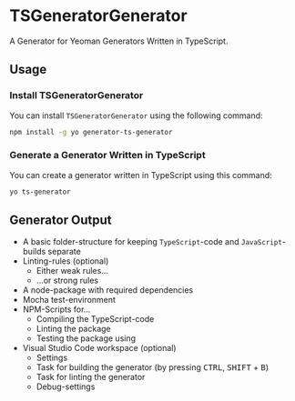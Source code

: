 # TSGeneratorGenerator
A Generator for Yeoman Generators Written in TypeScript.

## Usage
### Install TSGeneratorGenerator
You can install `TSGeneratorGenerator` using the following command:

```bash
npm install -g yo generator-ts-generator
```

### Generate a Generator Written in TypeScript
You can create a generator written in TypeScript using this command:

```bash
yo ts-generator
```

## Generator Output
  - A basic folder-structure for keeping `TypeScript`-code and `JavaScript`-builds separate
  - Linting-rules (optional)
    - Either weak rules...
    - ...or strong rules
  - A node-package with required dependencies
  - Mocha test-environment
  - NPM-Scripts for...
    - Compiling the TypeScript-code
    - Linting the package
    - Testing the package using
 - Visual Studio Code workspace (optional)
    - Settings
    - Task for building the generator (by pressing <kbd>CTRL</kbd>, <kbd>SHIFT</kbd> + <kbd>B</kbd>)
    - Task for linting the generator
    - Debug-settings 